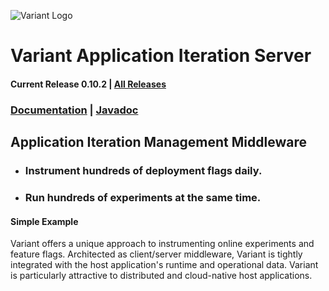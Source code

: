 ![Variant Logo](http://www.getvariant.com/wp-content/uploads/2016/07/VariantLogoSquare-100.png)

# Variant Application Iteration Server
#### Current Release 0.10.2 | [All Releases](https://www.getvariant.com/get/)

### [Documentation](https://www.getvariant.com/resources/docs) | [Javadoc](https://getvariant.github.io/variant-java-servlet-adapter/)


## Application Iteration Management Middleware

* ### Instrument hundreds of deployment flags daily.
* ### Run hundreds of experiments at the same time.

#### Simple Example
Variant offers a unique approach to instrumenting online experiments and feature flags. Architected as client/server middleware, Variant is tightly integrated with the host application's runtime and operational data. Variant is particularly attractive to distributed and cloud-native host applications.
</p>
